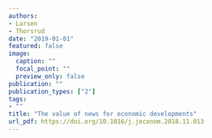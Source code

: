 ```yaml
---
authors:
- Larsen
- Thorsrud
date: "2019-01-01"
featured: false
image:
  caption: ""
  focal_point: ""
  preview_only: false
publication: ""
publication_types: ["2"]
tags:
- ""
title: "The value of news for economic developments"
url_pdf: https://doi.org/10.1016/j.jeconom.2018.11.013
---
```

